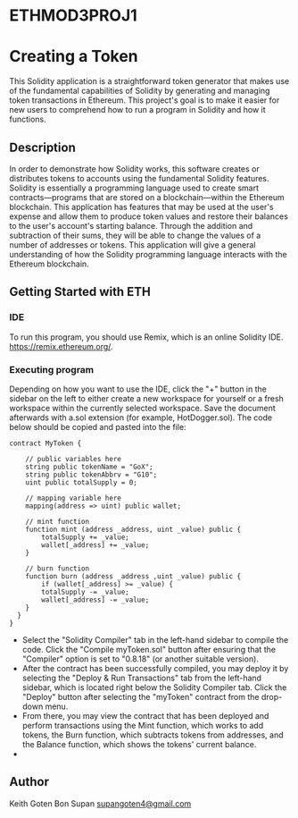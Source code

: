 # ETHMOD3PROJ1
# Creating a Token
This Solidity application is a straightforward token generator that makes use of the fundamental capabilities of Solidity by generating and managing token transactions in Ethereum. This project's goal is to make it easier for new users to comprehend how to run a program in Solidity and how it functions.

## Description

In order to demonstrate how Solidity works, this software creates or distributes tokens to accounts using the fundamental Solidity features. Solidity is essentially a programming language used to create smart contracts—programs that are stored on a blockchain—within the Ethereum blockchain. This application has features that may be used at the user's expense and allow them to produce token values and restore their balances to the user's account's starting balance. Through the addition and subtraction of their sums, they will be able to change the values of a number of addresses or tokens. This application will give a general understanding of how the Solidity programming language interacts with the Ethereum blockchain.

## Getting Started with ETH

### IDE

To run this program, you should use Remix, which is an online Solidity IDE. https://remix.ethereum.org/.

### Executing program

Depending on how you want to use the IDE, click the "+" button in the sidebar on the left to either create a new workspace for yourself or a fresh workspace within the currently selected workspace. Save the document afterwards with a.sol extension (for example, HotDogger.sol). The code below should be copied and pasted into the file:
```
contract MyToken {

    // public variables here
    string public tokenName = "GoX";
    string public tokenAbbrv = "G10";
    uint public totalSupply = 0;

    // mapping variable here
    mapping(address => uint) public wallet;

    // mint function
    function mint (address _address, uint _value) public {
        totalSupply += _value;
        wallet[_address] += _value;
    }

    // burn function
    function burn (address _address ,uint _value) public {
        if (wallet[_address] >= _value) {
        totalSupply -= _value;
        wallet[_address] -= _value;
    }
  }
}
```
* Select the "Solidity Compiler" tab in the left-hand sidebar to compile the code. Click the "Compile myToken.sol" button after ensuring that the "Compiler" option is set to "0.8.18" (or another suitable version).
* After the contract has been successfully compiled, you may deploy it by selecting the "Deploy & Run Transactions" tab from the left-hand sidebar, which is located right below the Solidity Compiler tab. Click the "Deploy" button after selecting the "myToken" contract from the drop-down menu.
* From there, you may view the contract that has been deployed and perform transactions using the Mint function, which works to add tokens, the Burn function, which subtracts tokens from addresses, and the Balance function, which shows the tokens' current balance.
* 
## Author

Keith Goten Bon Supan
supangoten4@gmail.com



